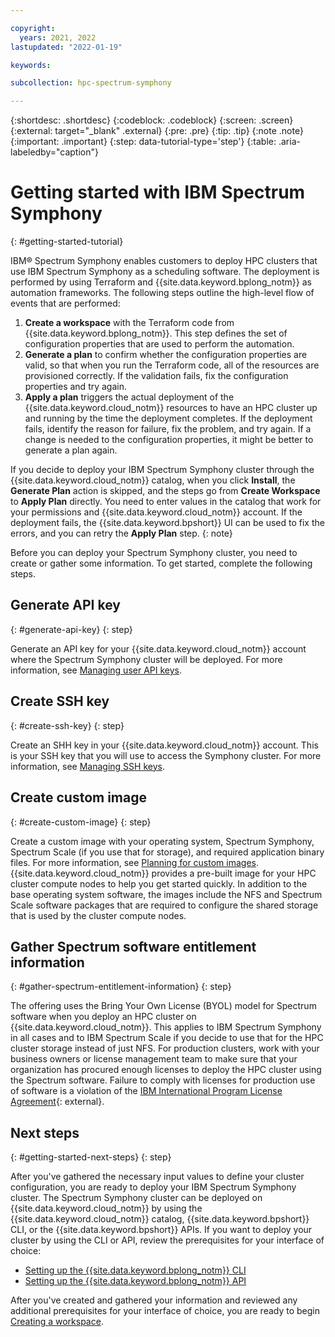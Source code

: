 ```yaml
---

copyright:
  years: 2021, 2022
lastupdated: "2022-01-19"

keywords: 

subcollection: hpc-spectrum-symphony

---
```


{:shortdesc: .shortdesc}
{:codeblock: .codeblock}
{:screen: .screen}
{:external: target="_blank" .external}
{:pre: .pre}
{:tip: .tip}
{:note .note}
{:important: .important}
{:step: data-tutorial-type='step'}
{:table: .aria-labeledby="caption"}

# Getting started with IBM Spectrum Symphony
{: #getting-started-tutorial}

IBM® Spectrum Symphony enables customers to deploy HPC clusters that use IBM Spectrum Symphony as a scheduling software. The deployment is performed by using Terraform and {{site.data.keyword.bplong_notm}} as automation frameworks. The following steps outline the high-level flow of events that are performed:

1. **Create a workspace** with the Terraform code from {{site.data.keyword.bplong_notm}}. This step defines the set of configuration properties that are used to perform the automation.
2. **Generate a plan** to confirm whether the configuration properties are valid, so that when you run the Terraform code, all of the resources are provisioned correctly. If the validation fails, fix the configuration properties and try again.
3. **Apply a plan** triggers the actual deployment of the {{site.data.keyword.cloud_notm}} resources to have an HPC cluster up and running by the time the deployment completes. If the deployment fails, identify the reason for failure, fix the problem, and try again. If a change is needed to the configuration properties, it might be better to generate a plan again.

If you decide to deploy your IBM Spectrum Symphony cluster through the {{site.data.keyword.cloud_notm}} catalog, when you click **Install**, the **Generate Plan** action is skipped, and the steps go from **Create Workspace** to **Apply Plan** directly. You need to enter values in the catalog that work for your permissions and {{site.data.keyword.cloud_notm}} account. If the deployment fails, the {{site.data.keyword.bpshort}} UI can be used to fix the errors, and you can retry the **Apply Plan** step.
{: note}

Before you can deploy your Spectrum Symphony cluster, you need to create or gather some information. To get started, complete the following steps.

## Generate API key
{: #generate-api-key}
{: step}

Generate an API key for your {{site.data.keyword.cloud_notm}} account where the Spectrum Symphony cluster will be deployed. For more information, see [Managing user API keys](/docs/account?topic=account-userapikey).

## Create SSH key
{: #create-ssh-key}
{: step}

Create an SHH key in your {{site.data.keyword.cloud_notm}} account. This is your SSH key that you will use to access the Symphony cluster. For more information, see [Managing SSH keys](/docs/vpc?topic=vpc-managing-ssh-keys).

## Create custom image
{: #create-custom-image}
{: step}

Create a custom image with your operating system, Spectrum Symphony, Spectrum Scale (if you use that for storage), and required application binary files. For more information, see [Planning for custom images](/docs/vpc?topic=vpc-planning-custom-images). {{site.data.keyword.cloud_notm}} provides a pre-built image for your HPC cluster compute nodes to help you get started quickly. In addition to the base operating system software, the images include the NFS and Spectrum Scale software packages that are required to configure the shared storage that is used by the cluster compute nodes.

## Gather Spectrum software entitlement information
{: #gather-spectrum-entitlement-information}
{: step}

The offering uses the Bring Your Own License (BYOL) model for Spectrum software when you deploy an HPC cluster on {{site.data.keyword.cloud_notm}}. This applies to IBM Spectrum Symphony in all cases and to IBM Spectrum Scale if you decide to use that for the HPC cluster storage instead of just NFS. For production clusters, work with your business owners or license management team to make sure that your organization has procured enough licenses to deploy the HPC cluster using the Spectrum software. Failure to comply with licenses for production use of software is a violation of the [IBM International Program License Agreement](https://www.ibm.com/software/passportadvantage/programlicense.html){: external}.

## Next steps
{: #getting-started-next-steps}
{: step}

After you've gathered the necessary input values to define your cluster configuration, you are ready to deploy your IBM Spectrum Symphony cluster. The Spectrum Symphony cluster can be deployed on {{site.data.keyword.cloud_notm}} by using the {{site.data.keyword.cloud_notm}} catalog, {{site.data.keyword.bpshort}} CLI, or the {{site.data.keyword.bpshort}} APIs. If you want to deploy your cluster by using the CLI or API, review the prerequisites for your interface of choice:

* [Setting up the {{site.data.keyword.bplong_notm}} CLI](/docs/hpc-spectrum-symphony?topic=hpc-spectrum-symphony-setting-up-cli)
* [Setting up the {{site.data.keyword.bplong_notm}} API](/docs/hpc-spectrum-symphony?topic=hpc-spectrum-symphony-setting-up-api)

After you've created and gathered your information and reviewed any additional prerequisites for your interface of choice, you are ready to begin [Creating a workspace](/docs/hpc-spectrum-symphony?topic=hpc-spectrum-symphony-creating-workspace).